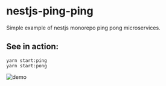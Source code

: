 # nestjs-ping-ping

Simple example of nestjs monorepo ping pong microservices.

## See in action:

```
yarn start:ping
yarn start:pong
```

![demo](https://github.com/lnmunhoz/nestjs-ping-pong/blob/master/assets/demo.gif?raw=true)
